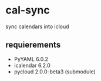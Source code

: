# cal-sync
sync calendars into icloud

## requierements
* PyYAML 6.0.2
* icalendar 6.2.0
* pycloud 2.0.0-beta3 (submodule)